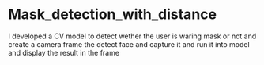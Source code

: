 # Mask_detection_with_distance
I developed a CV model to detect wether the user is waring mask or not and create a camera frame the detect face and capture it and run it into model and display the result in the frame
